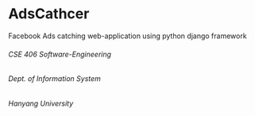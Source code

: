 # AdsCathcer 

Facebook Ads catching web-application 
using python django framework


###### CSE 406 Software-Engineering 
###### Dept. of Information System
###### Hanyang University







